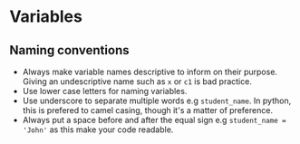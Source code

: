 # Variables 

## Naming conventions
- Always make variable names descriptive to inform on their purpose. Giving an undescriptive name such as `x` or `c1` is bad practice. 
- Use lower case letters for naming variables.
- Use underscore to separate multiple words e.g `student_name`. In python, this is prefered to camel casing, though it's a matter of preference. 
- Always put a space before and after the equal sign e.g `student_name = 'John'` as this make your code readable. 